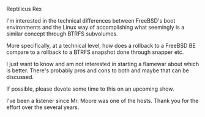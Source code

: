Reptilicus Rex

I'm interested in the technical differences between FreeBSD's boot environments and the Linux way of accomplishing what seemingly is a similar concept through BTRFS subvolumes.

More specifically, at a technical level, how does a rollback to a FreeBSD BE compare to a rollback to a BTRFS snapshot done through snapper etc.

I just want to know and am not interested in starting a flamewar about which is better. There's probably pros and cons to both and maybe that can be discussed.

If possible, please devote some time to this on an upcoming show.

I've been a listener since Mr. Moore was one of the hosts. Thank you for the effort over the several years. 

